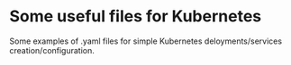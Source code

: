 # Some useful files for Kubernetes


Some examples of .yaml files for simple Kubernetes deloyments/services creation/configuration.

